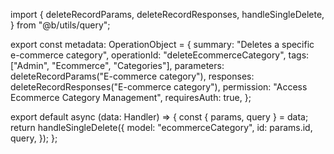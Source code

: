 import {
  deleteRecordParams,
  deleteRecordResponses,
  handleSingleDelete,
} from "@b/utils/query";

export const metadata: OperationObject = {
  summary: "Deletes a specific e-commerce category",
  operationId: "deleteEcommerceCategory",
  tags: ["Admin", "Ecommerce", "Categories"],
  parameters: deleteRecordParams("E-commerce category"),
  responses: deleteRecordResponses("E-commerce category"),
  permission: "Access Ecommerce Category Management",
  requiresAuth: true,
};

export default async (data: Handler) => {
  const { params, query } = data;
  return handleSingleDelete({
    model: "ecommerceCategory",
    id: params.id,
    query,
  });
};
